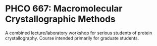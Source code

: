 # PHCO 667: Macromolecular Crystallographic Methods

A combined lecture/laboratory workshop for serious students of protein crystallography. Course intended primarily for graduate students.
